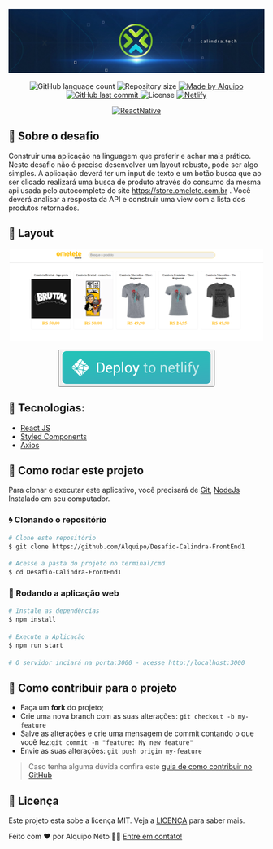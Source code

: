 <p align="center">
    <img alt="GitHub" src=".github/banner.jpeg" />
</p>

<p align="center">
    
<img alt="GitHub language count" src="https://img.shields.io/github/languages/count/Alquipo/Desafio-Calindra-FrontEnd1">

<img alt="Repository size" src="https://img.shields.io/github/repo-size/Alquipo/Desafio-Calindra-FrontEnd1">

<a href="https://www.linkedin.com/in/alquiponeto/">
    <img alt="Made by Alquipo" src="https://img.shields.io/badge/made%20by-AlquipoNeto-blue">
</a>

<a href="https://github.com/Alquipo/Desafio-Calindra-FrontEnd1/commits/master">
    <img alt="GitHub last commit" src="https://img.shields.io/github/last-commit/Alquipo/Desafio-Calindra-FrontEnd1?color=blue">
</a>

<img alt="License" src="https://img.shields.io/badge/license-MIT-brightgreen?color=blue">

<a href="https://app.netlify.com/sites/distracted-mahavira-883d26/deploys">
    <img alt="Netlify" src="https://api.netlify.com/api/v1/badges/1dc338aa-4a1c-4c73-9713-74f85ff8ef5b/deploy-status">
</a>

<p align="center">

  <a target="_blank" href="https://reactjs.org/">
    <img alt="ReactNative" src="https://img.shields.io/static/v1?color=blue&label=React&message=JS&?style=plastic&logo=React">
  </a>
</p>

## 🚀 Sobre o desafio

Construir uma aplicação na linguagem que preferir e achar mais prático. Neste desafio não
é preciso desenvolver um layout robusto, pode ser algo simples. A aplicação deverá ter um input de
texto e um botão busca que ao ser clicado realizará uma busca de produto através do consumo da
mesma api usada pelo autocomplete do site https://store.omelete.com.br . Você deverá analisar a
resposta da API e construir uma view com a lista dos produtos retornados.

## 🎨 Layout

<p align="center">

  <img  alt="Original" title="Discord" src=".github/layout.png"  width="500"/>
  
</p>

<div align="center">

<button><a target="_blank" href="https://omeletestore.alquipo.dev/"><img alt="Demo" src=".github/netlify.svg" ></img></a></button>

</div>

## 🔨 Tecnologias:

- [React JS][reactjs]
- [Styled Components](https://styled-components.com/)
- [Axios](https://github.com/axios/axios)

## 🚀 Como rodar este projeto

Para clonar e executar este aplicativo, você precisará de [Git](https://git-scm.com), [NodeJs][nodejs] Instalado em seu computador.

### 🌀 Clonando o repositório

```bash
# Clone este repositório
$ git clone https://github.com/Alquipo/Desafio-Calindra-FrontEnd1

# Acesse a pasta do projeto no terminal/cmd
$ cd Desafio-Calindra-FrontEnd1
```

### 🧭 Rodando a aplicação web

```bash
# Instale as dependências
$ npm install

# Execute a Aplicação
$ npm run start

# O servidor inciará na porta:3000 - acesse http://localhost:3000
```

## 🤔 Como contribuir para o projeto

- Faça um **fork** do projeto;
- Crie uma nova branch com as suas alterações: `git checkout -b my-feature`
- Salve as alterações e crie uma mensagem de commit contando o que você fez:`git commit -m "feature: My new feature"`
- Envie as suas alterações: `git push origin my-feature`

> Caso tenha alguma dúvida confira este [guia de como contribuir no GitHub](https://github.com/firstcontributions/first-contributions)

## 📝 Licença

Este projeto esta sobe a licença MIT. Veja a [LICENÇA][license] para saber mais.

Feito com ❤️ por Alquipo Neto 👋🏽 [Entre em contato!](https://www.linkedin.com/in/alquiponeto/)

[reactjs]: https://reactjs.org/
[nodejs]: https://nodejs.org/en/
[rs]: https://rocketseat.com.br
[license]: https://opensource.org/licenses/MIT
[desafio2]: https://github.com/Alquipo/GoStack12-desafio-02
[typescript]: https://www.typescriptlang.org/
